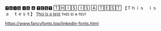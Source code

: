 🆃🅷🅸🆂 🅸🆂 🅰 🆃🅴🆂🆃
🅃🄷🄸🅂 🄸🅂 🄰 🅃🄴🅂🅃
【﻿Ｔｈｉｓ　ｉｓ　ａ　ｔｅｓｔ】
T̲h̲i̲s̲ ̲i̲s̲ ̲a̲ ̲t̲e̲s̲t̲
ᴛʜɪꜱ ɪꜱ ᴀ ᴛᴇꜱᴛ

https://www.fancyfonts.top/linkedin-fonts.html
